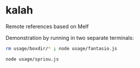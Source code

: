 # kalah
Remote references based on Melf

Demonstration by running in two separate terminals:

```sh
rm usage/boxdir/* ; node usage/fantasio.js
```

```sh
node usage/spriou.js
```